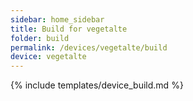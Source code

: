 ```yaml
---
sidebar: home_sidebar
title: Build for vegetalte
folder: build
permalink: /devices/vegetalte/build
device: vegetalte
---
```

{% include templates/device_build.md %}
